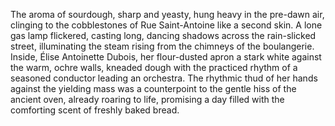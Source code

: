 The aroma of sourdough, sharp and yeasty, hung heavy in the pre-dawn air, clinging to the cobblestones of Rue Saint-Antoine like a second skin.  A lone gas lamp flickered, casting long, dancing shadows across the rain-slicked street, illuminating the steam rising from the chimneys of the boulangerie.  Inside,  Élise Antoinette Dubois, her flour-dusted apron a stark white against the warm, ochre walls, kneaded dough with the practiced rhythm of a seasoned conductor leading an orchestra.  The rhythmic thud of her hands against the yielding mass was a counterpoint to the gentle hiss of the ancient oven, already roaring to life, promising a day filled with the comforting scent of freshly baked bread.
